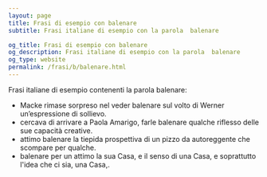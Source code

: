 ```yaml
---
layout: page
title: Frasi di esempio con balenare 
subtitle: Frasi italiane di esempio con la parola  balenare

og_title: Frasi di esempio con balenare 
og_description: Frasi italiane di esempio con la parola  balenare
og_type: website
permalink: /frasi/b/balenare.html
---
```


Frasi italiane di esempio contenenti la parola balenare:


- Macke rimase sorpreso nel veder balenare sul volto di Werner un’espressione di sollievo.
- cercava di arrivare a Paola Amarigo, farle balenare qualche riflesso delle sue capacità creative.
- attimo balenare la tiepida prospettiva di un pizzo da autoreggente che scompare per qualche.
- balenare per un attimo la sua Casa, e il senso di una Casa, e soprattutto l'idea che ci sia, una Casa,.
